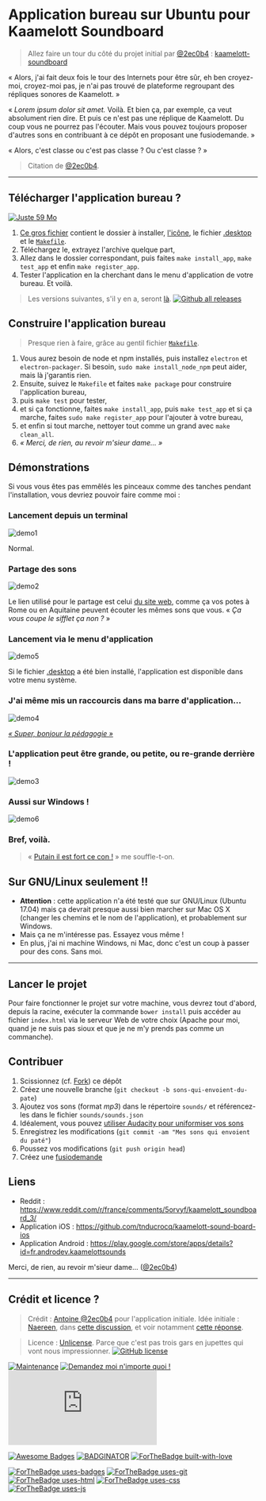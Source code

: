 # Application bureau sur Ubuntu pour Kaamelott Soundboard
> Allez faire un tour du côté du projet initial par [@2ec0b4](https://github.com/2ec0b4/) : [kaamelott-soundboard](https://github.com/2ec0b4/kaamelott-soundboard/)

« Alors, j'ai fait deux fois le tour des Internets pour être sûr, eh ben croyez-moi, croyez-moi pas, je n'ai pas trouvé de plateforme regroupant des répliques sonores de Kaamelott. »

« _Lorem ipsum dolor sit amet._ Voilà. Et bien ça, par exemple, ça veut absolument rien dire. Et puis ce n'est pas une réplique de Kaamelott. Du coup vous ne pourrez pas l'écouter. Mais vous pouvez toujours proposer d'autres sons en contribuant à ce dépôt en proposant une fusiodemande. »

« Alors, c'est classe ou c'est pas classe ? Ou c'est classe ? »

> Citation de [@2ec0b4](https://github.com/2ec0b4/).

----

## Télécharger l'application bureau ?
[![Juste 59 Mo](https://img.shields.io/badge/size-59%20Mo-green.svg)](https://github.com/Naereen/kaamelott-soundboard-desktop-app/releases/download/v0.1-alpha/kaamelott-soundboard-linux-x64.zip)

1. [Ce gros fichier](https://github.com/Naereen/kaamelott-soundboard-desktop-app/releases/download/v0.1-alpha/kaamelott-soundboard-linux-x64.zip) contient le dossier à installer, [l'icône](img/ks.jpg), le fichier [.desktop](Kaamelott-Soundboard.desktop) et le [`Makefile`](Makefile).
2. Téléchargez le, extrayez l'archive quelque part,
3. Allez dans le dossier correspondant, puis faites `make install_app`, `make test_app` et enfin `make register_app`.
4. Tester l'application en la cherchant dans le menu d'application de votre bureau. Et voilà.

> Les versions suivantes, s'il y en a, seront [là](https://github.com/Naereen/kaamelott-soundboard-desktop-app/releases). [![Github all releases](https://img.shields.io/github/downloads/Naereen/kaamelott-soundboard-desktop-app/total.svg)](https://GitHub.com/Naereen/kaamelott-soundboard-desktop-app/releases/)

## Construire l'application bureau

> Presque rien à faire, grâce au gentil fichier [`Makefile`](Makefile).

1. Vous aurez besoin de node et npm installés, puis installez `electron` et `electron-packager`. Si besoin, `sudo make install_node_npm` peut aider, mais là j'garantis rien.
2. Ensuite, suivez le `Makefile` et faites `make package` pour construire l'application bureau,
3. puis `make test` pour tester,
4. et si ça fonctionne, faites `make install_app`, puis `make test_app` et si ça marche, faites `sudo make register_app` pour l'ajouter à votre bureau,
5. et enfin si tout marche, nettoyer tout comme un grand avec `make clean_all`.
6. *« Merci, de rien, au revoir m'sieur dame... »*

## Démonstrations
Si vous vous êtes pas emmêlés les pinceaux comme des tanches pendant l'installation, vous devriez pouvoir faire comme moi :

### Lancement depuis un terminal
![demo1](./screenshots/demo_1.png)

Normal.

### Partage des sons

![demo2](./screenshots/demo_2.png)

Le lien utilisé pour le partage est celui [du site web](http://kaamelott-soundboard.2ec0b4.fr/), comme ça vos potes à Rome ou en Aquitaine peuvent écouter les mêmes sons que vous. « *Ça vous coupe le sifflet ça non ?* »

### Lancement via le menu d'application

![demo5](./screenshots/demo_5.png)

Si le fichier [.desktop](Kaamelott-Soundboard.desktop) a été bien installé, l'application est disponible dans votre menu système.

### J'ai même mis un raccourcis dans ma barre d'application...

![demo4](./screenshots/demo_4.png)

[*« Super, bonjour la pédagogie »*](http://kaamelott-soundboard.2ec0b4.fr/#son/bonjour_la_pedagogie)

### L'application peut être grande, ou petite, ou re-grande derrière !

![demo3](./screenshots/demo_3.png)

### Aussi sur Windows !
![demo6](./screenshots/demo_6.png)

### Bref, voilà.
> « [Putain il est fort ce con !](http://kaamelott-soundboard.2ec0b4.fr/#son/putain_il_est_fort_ce_con) » me souffle-t-on.

## Sur GNU/Linux seulement !!
- **Attention** : cette application n'a été testé que sur GNU/Linux (Ubuntu 17.04) mais ça devrait presque aussi bien marcher sur Mac OS X (changer les chemins et le nom de l'application), et probablement sur Windows.
- Mais ça ne m'intéresse pas. Essayez vous même !
- En plus, j'ai ni machine Windows, ni Mac, donc c'est un coup à passer pour des cons. Sans moi.

----

## Lancer le projet

Pour faire fonctionner le projet sur votre machine, vous devrez tout d'abord, depuis la racine, exécuter la commande `bower install` puis accéder au fichier `index.html` via le serveur Web de votre choix (Apache pour moi, quand je ne suis pas sioux et que je ne m'y prends pas comme un commanche).

## Contribuer

1. Scissionnez (cf. [Fork](http://bitoduc.fr/#F)) ce dépôt
2. Créez une nouvelle branche (`git checkout -b sons-qui-envoient-du-pate`)
3. Ajoutez vos sons (format _mp3_) dans le répertoire `sounds/` et référencez-les dans le fichier `sounds/sounds.json`
4. Idéalement, vous pouvez [utiliser Audacity pour uniformiser vos sons](https://github.com/2ec0b4/kaamelott-soundboard/blob/master/Audacity/README.md)
5. Enregistrez les modifications (`git commit -am "Mes sons qui envoient du paté"`)
6. Poussez vos modifications (`git push origin head`)
7. Créez une [fusiodemande](https://github.com/2ec0b4/kaamelott-soundboard/pulls)

## Liens

* Reddit : https://www.reddit.com/r/france/comments/5orvyf/kaamelott_soundboard_3/
* Application iOS : https://github.com/tnducrocq/kaamelott-sound-board-ios
* Application Android : https://play.google.com/store/apps/details?id=fr.androdev.kaamelottsounds

Merci, de rien, au revoir m'sieur dame... ([@2ec0b4](https://github.com/2ec0b4/kaamelott-soundboard/))

----

## Crédit et licence ?

> Crédit : [Antoine @2ec0b4](https://github.com/2ec0b4/kaamelott-soundboard/) pour l'application initiale.
> Idée initiale : [Naereen](https://github.com/Naereen), dans [cette discussion](https://github.com/2ec0b4/kaamelott-soundboard/issues/56), et voir notamment [cette réponse](https://github.com/2ec0b4/kaamelott-soundboard/issues/56#issuecomment-312480886).

> Licence : [Unlicense](http://unlicense.org). Parce que c'est pas trois gars en jupettes qui vont nous impressionner. [![GitHub license](https://img.shields.io/github/license/Naereen/kaamelott-soundboard-desktop-app.svg)](https://github.com/Naereen/kaamelott-soundboard-desktop-app/blob/master/LICENSE)

[![Maintenance](https://img.shields.io/badge/Maintained%3F-yes-green.svg)](https://GitHub.com/Naereen/kaamelott-soundboard-desktop-app/graphs/commit-activity)
[![Demandez moi n'importe quoi !](https://img.shields.io/badge/Demandez%20moi-n'%20importe%20quoi-1abc9c.svg)](https://GitHub.com/Naereen/ama.fr)
[![Analytics](https://ga-beacon.appspot.com/UA-38514290-17/github.com/Naereen/kaamelott-soundboard-desktop-app/README.md)](https://GitHub.com/Naereen/kaamelott-soundboard-desktop-app/)

[![Awesome Badges](https://img.shields.io/badge/badges-awesome-green.svg)](https://github.com/Naereen/kaamelott-soundboard-desktop-app)
[![BADGINATOR](https://badginator.herokuapp.com/Naereen/kaamelott-soundboard-desktop-app.svg)](https://github.com/defunctzombie/badginator)
[![ForTheBadge built-with-love](http://ForTheBadge.com/images/badges/built-with-love.svg)](https://GitHub.com/Naereen/)

[![ForTheBadge uses-badges](http://ForTheBadge.com/images/badges/uses-badges.svg)](http://ForTheBadge.com)
[![ForTheBadge uses-git](http://ForTheBadge.com/images/badges/uses-git.svg)](https://GitHub.com/)
[![ForTheBadge uses-html](http://ForTheBadge.com/images/badges/uses-html.svg)](http://ForTheBadge.com)
[![ForTheBadge uses-css](http://ForTheBadge.com/images/badges/uses-css.svg)](http://ForTheBadge.com)
[![ForTheBadge uses-js](http://ForTheBadge.com/images/badges/uses-js.svg)](http://ForTheBadge.com)
